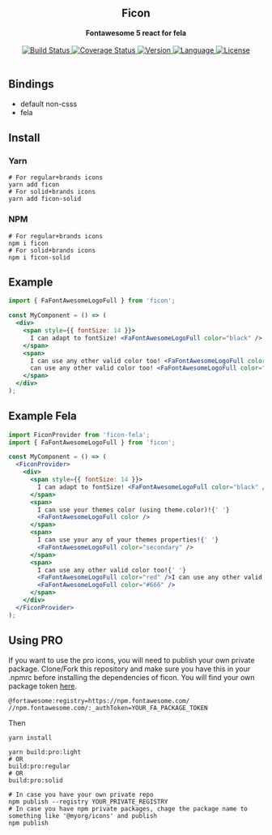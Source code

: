<div align="center">
  <h2>Ficon</h2>
  <strong>Fontawesome 5 react for fela</strong>
  <br />
  <br />
  <a href="https://travis-ci.org/bkniffler/ficon">
    <img src="https://img.shields.io/travis/bkniffler/ficon.svg?style=flat-square" alt="Build Status">
  </a>
  <a href="https://codecov.io/github/bkniffler/ficon">
    <img src="https://img.shields.io/codecov/c/github/bkniffler/ficon.svg?style=flat-square" alt="Coverage Status">
  </a>
  <a href="https://github.com/bkniffler/ficon">
    <img src="http://img.shields.io/npm/v/ficon.svg?style=flat-square" alt="Version">
  </a>
  <a href="https://github.com/bkniffler/ficon">
    <img src="https://img.shields.io/badge/language-typescript-blue.svg?style=flat-square" alt="Language">
  </a>
  <a href="https://github.com/bkniffler/ficon/master/LICENSE">
    <img src="https://img.shields.io/github/license/bkniffler/ficon.svg?style=flat-square" alt="License">
  </a>
  <br />
  <br />
</div>

## Bindings

- default non-csss
- fela

## Install

### Yarn

```
# For regular+brands icons
yarn add ficon
# For solid+brands icons
yarn add ficon-solid
```

### NPM

```
# For regular+brands icons
npm i ficon
# For solid+brands icons
npm i ficon-solid
```

## Example

```jsx
import { FaFontAwesomeLogoFull } from 'ficon';

const MyComponent = () => (
  <div>
    <span style={{ fontSize: 14 }}>
      I can adapt to fontSize! <FaFontAwesomeLogoFull color="black" />
    </span>
    <span>
      I can use any other valid color too! <FaFontAwesomeLogoFull color="red" />I
      can use any other valid color too! <FaFontAwesomeLogoFull color="#666" />
    </span>
  </div>
);
```

## Example Fela

```jsx
import FiconProvider from 'ficon-fela';
import { FaFontAwesomeLogoFull } from 'ficon';

const MyComponent = () => (
  <FiconProvider>
    <div>
      <span style={{ fontSize: 14 }}>
        I can adapt to fontSize! <FaFontAwesomeLogoFull color="black" />
      </span>
      <span>
        I can use your themes color (using theme.color)!{' '}
        <FaFontAwesomeLogoFull color />
      </span>
      <span>
        I can use your any of your themes properties!{' '}
        <FaFontAwesomeLogoFull color="secondary" />
      </span>
      <span>
        I can use any other valid color too!{' '}
        <FaFontAwesomeLogoFull color="red" />I can use any other valid color too!{' '}
        <FaFontAwesomeLogoFull color="#666" />
      </span>
    </div>
  </FiconProvider>
);
```

## Using PRO

If you want to use the pro icons, you will need to publish your own private package. Clone/Fork this repository and make sure you have this in your .npmrc before installing the dependencies of ficon. You will find your own package token [here](https://fontawesome.com/account).

```
@fortawesome:registry=https://npm.fontawesome.com/
//npm.fontawesome.com/:_authToken=YOUR_FA_PACKAGE_TOKEN
```

Then

```
yarn install

yarn build:pro:light
# OR
build:pro:regular
# OR
build:pro:solid

# In case you have your own private repo
npm publish --registry YOUR_PRIVATE_REGISTRY
# In case you have npm private packages, chage the package name to something like '@myorg/icons' and publish
npm publish
```
